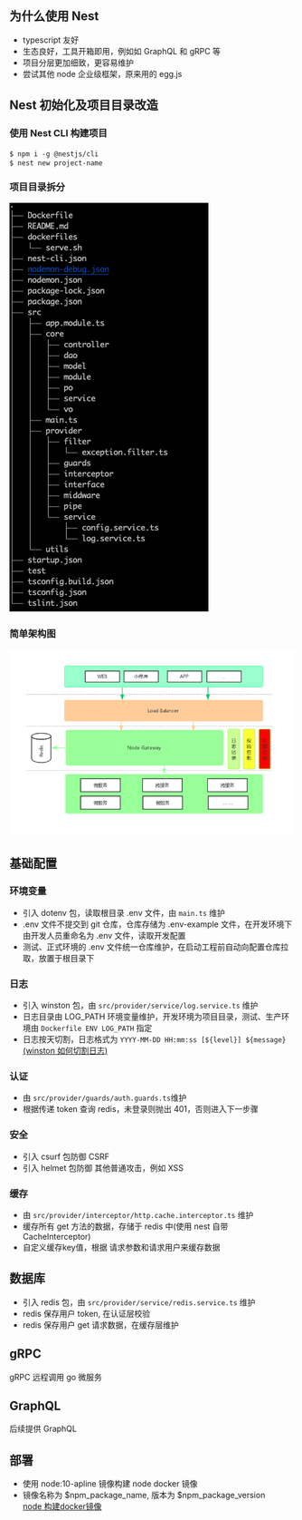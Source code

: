 ## 为什么使用 Nest

- typescript 友好
- 生态良好，工具开箱即用，例如如 GraphQL 和 gRPC 等
- 项目分层更加细致，更容易维护
- 尝试其他 node 企业级框架，原来用的 egg.js

## Nest 初始化及项目目录改造

### 使用 Nest CLI 构建项目

```
$ npm i -g @nestjs/cli
$ nest new project-name
```

### 项目目录拆分

![](../images/nest-directory.png)

### 简单架构图

![](../images/nest-arch.png)

## 基础配置

### 环境变量

- 引入 dotenv 包，读取根目录 .env 文件，由 `main.ts` 维护
- .env 文件不提交到 git 仓库，仓库存储为 .env-example 文件，在开发环境下由开发人员重命名为 .env 文件，读取开发配置
- 测试、正式环境的 .env 文件统一仓库维护，在启动工程前自动向配置仓库拉取，放置于根目录下

### 日志

- 引入 winston 包，由 `src/provider/service/log.service.ts` 维护
- 日志目录由 LOG_PATH 环境变量维护，开发环境为项目目录，测试、生产环境由 `Dockerfile ENV LOG_PATH` 指定
- 日志按天切割，日志格式为 `YYYY-MM-DD HH:mm:ss [${level}] ${message}` [(winston 如何切割日志)](winson打印日志.md)

### 认证

- 由 `src/provider/guards/auth.guards.ts`维护
- 根据传递 token 查询 redis，未登录则抛出 401，否则进入下一步骤

### 安全

- 引入 csurf 包防御 CSRF
- 引入 helmet 包防御 其他普通攻击，例如 XSS

### 缓存

- 由 `src/provider/interceptor/http.cache.interceptor.ts` 维护
- 缓存所有 get 方法的数据，存储于 redis 中(使用 nest 自带 CacheInterceptor)
- 自定义缓存key值，根据 请求参数和请求用户来缓存数据

## 数据库

- 引入 redis 包，由 `src/provider/service/redis.service.ts` 维护
- redis 保存用户 token, 在认证层校验
- redis 保存用户 get 请求数据，在缓存层维护

## gRPC

gRPC 远程调用 go 微服务

## GraphQL

后续提供 GraphQL

## 部署

- 使用 node:10-apline 镜像构建 node docker 镜像
- 镜像名称为 $npm_package_name, 版本为 $npm_package_version  
[node 构建docker镜像](node-docker构建.md)
